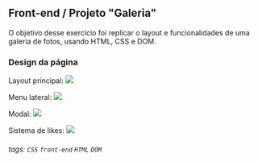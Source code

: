 ## Front-end / Projeto "Galeria"

O objetivo desse exercício foi replicar o layout e funcionalidades de uma galeria de fotos, usando HTML, CSS e DOM.

### Design da página

Layout principal:
![](https://i.imgur.com/BHeAcpu.png)


Menu lateral:
![](https://i.imgur.com/5hcyZxh.png)


Modal:
![](https://i.imgur.com/wr6LQ0G.png)


Sistema de likes:
![](https://i.imgur.com/3DipfWH.png)


###### tags: `CSS` `front-end` `HTML` `DOM`
